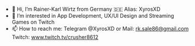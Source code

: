 - 👋 Hi, I’m Rainer-Karl Wirtz from Germany 🇩🇪 Alias: XyrosXD
- 👀 I’m interested in App Development, UX/UI Design and Streaming Games on Twitch 
- 📫 How to reach me: Telegram @XyrosXD or Mail: rk.sale86@gmail.com Twitch: www.twitch.tv/crusher8612

<!---
XyrosXD/XyrosXD is a ✨ special ✨ repository because its `README.md` (this file) appears on your GitHub profile.
You can click the Preview link to take a look at your changes.
--->
